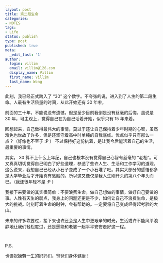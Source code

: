 ```yaml
---
layout: post
title: 第二段生命
categories:
- NOTES
tags:
- Life
status: publish
type: post
published: true
meta:
  _edit_last: '1'
author:
  login: villim
  email: villim@126.com
  display_name: Villim
  first_name: Villim
  last_name: Wong
---
```

<p>此刻，我已经正式跨入了 “30” 这个数字。不夸张的说，进入到了人生的第二段生命。人最有生活质量的时间，从此开始还有 30 年啦。</p>
<p>前面的三十年，不能说没有遗憾，但是至少目前我倒是没有丝毫的后悔。虽说是 30 年，可主观上，觉得自己在为自己活着开始，似乎只有 15 年来着。</p>
<p>回想起来，自己做得最伟大的事情，莫过于还让自己保持着少年时期的心智，虽然难免也世故了许多，但是还坚守着高中时单纯的自我底线。优点似乎只有那么一点？（好像也不至于 :P ） 不过保持好这份执着，是让我今后能活着自己的生活，最重要的事情。</p>
<p>其实， 30 算不上什么上年纪，自己也根本没有觉得自己心智有丝毫的 “老相”。可又真真切切觉得自己明白了好些道理，参透了些许人生、生活和工作学习的道理。这么说来，我想自己已经从小石子变成了一个小石堆了吧。其实大部分的感悟都多是大学毕业后才开始真有感触的。所以这又像仅是我人生刚开头的第八个年头而已。（我还很年轻不是 :P ）</p>
<p>我接下来要做的其实很简单：不要浪费生命。做自己想做的事情，做好自己要做的事。人性有天生的弱点，我身上的问题还更是不少，如何让自己不浪费生命，是极大的挑战。时刻盯着生命的时钟，会有帮助的。一定要将自己变成经得起考验的大山。</p>
<p>未来的许多坎要过，接下来也许还会是人生中更艰辛的时光，生活或许不能风平浪静地让我们轻松度过，还是愿能和老婆一起平平安安走好这一程。</p>
<p>&nbsp;</p>
<p>P.S.</p>
<p>也谨祝操劳一生的妈妈们，爸爸们身体健康！</p>
<p>&nbsp;</p>
